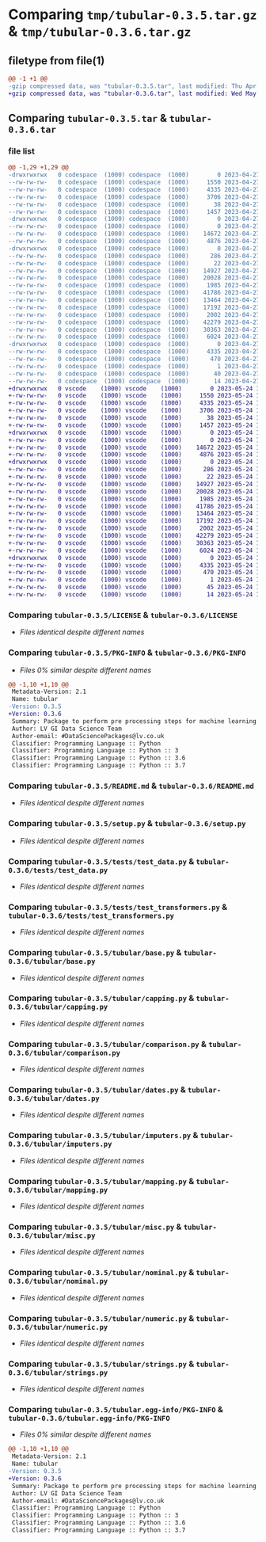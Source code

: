 # Comparing `tmp/tubular-0.3.5.tar.gz` & `tmp/tubular-0.3.6.tar.gz`

## filetype from file(1)

```diff
@@ -1 +1 @@
-gzip compressed data, was "tubular-0.3.5.tar", last modified: Thu Apr 27 10:17:30 2023, max compression
+gzip compressed data, was "tubular-0.3.6.tar", last modified: Wed May 24 15:54:28 2023, max compression
```

## Comparing `tubular-0.3.5.tar` & `tubular-0.3.6.tar`

### file list

```diff
@@ -1,29 +1,29 @@
-drwxrwxrwx   0 codespace  (1000) codespace  (1000)        0 2023-04-27 10:17:30.464595 tubular-0.3.5/
--rw-rw-rw-   0 codespace  (1000) codespace  (1000)     1550 2023-04-27 10:11:36.000000 tubular-0.3.5/LICENSE
--rw-rw-rw-   0 codespace  (1000) codespace  (1000)     4335 2023-04-27 10:17:30.464595 tubular-0.3.5/PKG-INFO
--rw-rw-rw-   0 codespace  (1000) codespace  (1000)     3706 2023-04-27 10:11:36.000000 tubular-0.3.5/README.md
--rw-rw-rw-   0 codespace  (1000) codespace  (1000)       38 2023-04-27 10:17:30.464595 tubular-0.3.5/setup.cfg
--rw-rw-rw-   0 codespace  (1000) codespace  (1000)     1457 2023-04-27 10:11:36.000000 tubular-0.3.5/setup.py
-drwxrwxrwx   0 codespace  (1000) codespace  (1000)        0 2023-04-27 10:17:30.456595 tubular-0.3.5/tests/
--rw-rw-rw-   0 codespace  (1000) codespace  (1000)        0 2023-04-27 10:11:36.000000 tubular-0.3.5/tests/__init__.py
--rw-rw-rw-   0 codespace  (1000) codespace  (1000)    14672 2023-04-27 10:11:36.000000 tubular-0.3.5/tests/test_data.py
--rw-rw-rw-   0 codespace  (1000) codespace  (1000)     4876 2023-04-27 10:11:36.000000 tubular-0.3.5/tests/test_transformers.py
-drwxrwxrwx   0 codespace  (1000) codespace  (1000)        0 2023-04-27 10:17:30.460595 tubular-0.3.5/tubular/
--rw-rw-rw-   0 codespace  (1000) codespace  (1000)      286 2023-04-27 10:11:36.000000 tubular-0.3.5/tubular/__init__.py
--rw-rw-rw-   0 codespace  (1000) codespace  (1000)       22 2023-04-27 10:11:36.000000 tubular-0.3.5/tubular/_version.py
--rw-rw-rw-   0 codespace  (1000) codespace  (1000)    14927 2023-04-27 10:11:36.000000 tubular-0.3.5/tubular/base.py
--rw-rw-rw-   0 codespace  (1000) codespace  (1000)    20028 2023-04-27 10:11:36.000000 tubular-0.3.5/tubular/capping.py
--rw-rw-rw-   0 codespace  (1000) codespace  (1000)     1985 2023-04-27 10:11:36.000000 tubular-0.3.5/tubular/comparison.py
--rw-rw-rw-   0 codespace  (1000) codespace  (1000)    41786 2023-04-27 10:11:36.000000 tubular-0.3.5/tubular/dates.py
--rw-rw-rw-   0 codespace  (1000) codespace  (1000)    13464 2023-04-27 10:11:36.000000 tubular-0.3.5/tubular/imputers.py
--rw-rw-rw-   0 codespace  (1000) codespace  (1000)    17192 2023-04-27 10:11:36.000000 tubular-0.3.5/tubular/mapping.py
--rw-rw-rw-   0 codespace  (1000) codespace  (1000)     2002 2023-04-27 10:11:36.000000 tubular-0.3.5/tubular/misc.py
--rw-rw-rw-   0 codespace  (1000) codespace  (1000)    42279 2023-04-27 10:11:36.000000 tubular-0.3.5/tubular/nominal.py
--rw-rw-rw-   0 codespace  (1000) codespace  (1000)    30363 2023-04-27 10:11:36.000000 tubular-0.3.5/tubular/numeric.py
--rw-rw-rw-   0 codespace  (1000) codespace  (1000)     6024 2023-04-27 10:11:36.000000 tubular-0.3.5/tubular/strings.py
-drwxrwxrwx   0 codespace  (1000) codespace  (1000)        0 2023-04-27 10:17:30.464595 tubular-0.3.5/tubular.egg-info/
--rw-rw-rw-   0 codespace  (1000) codespace  (1000)     4335 2023-04-27 10:17:30.000000 tubular-0.3.5/tubular.egg-info/PKG-INFO
--rw-rw-rw-   0 codespace  (1000) codespace  (1000)      470 2023-04-27 10:17:30.000000 tubular-0.3.5/tubular.egg-info/SOURCES.txt
--rw-rw-rw-   0 codespace  (1000) codespace  (1000)        1 2023-04-27 10:17:30.000000 tubular-0.3.5/tubular.egg-info/dependency_links.txt
--rw-rw-rw-   0 codespace  (1000) codespace  (1000)       40 2023-04-27 10:17:30.000000 tubular-0.3.5/tubular.egg-info/requires.txt
--rw-rw-rw-   0 codespace  (1000) codespace  (1000)       14 2023-04-27 10:17:30.000000 tubular-0.3.5/tubular.egg-info/top_level.txt
+drwxrwxrwx   0 vscode    (1000) vscode    (1000)        0 2023-05-24 15:54:28.985024 tubular-0.3.6/
+-rw-rw-rw-   0 vscode    (1000) vscode    (1000)     1550 2023-05-24 15:51:27.000000 tubular-0.3.6/LICENSE
+-rw-rw-rw-   0 vscode    (1000) vscode    (1000)     4335 2023-05-24 15:54:28.985024 tubular-0.3.6/PKG-INFO
+-rw-rw-rw-   0 vscode    (1000) vscode    (1000)     3706 2023-05-24 15:51:27.000000 tubular-0.3.6/README.md
+-rw-rw-rw-   0 vscode    (1000) vscode    (1000)       38 2023-05-24 15:54:28.985024 tubular-0.3.6/setup.cfg
+-rw-rw-rw-   0 vscode    (1000) vscode    (1000)     1457 2023-05-24 15:51:27.000000 tubular-0.3.6/setup.py
+drwxrwxrwx   0 vscode    (1000) vscode    (1000)        0 2023-05-24 15:54:28.981024 tubular-0.3.6/tests/
+-rw-rw-rw-   0 vscode    (1000) vscode    (1000)        0 2023-05-24 15:51:27.000000 tubular-0.3.6/tests/__init__.py
+-rw-rw-rw-   0 vscode    (1000) vscode    (1000)    14672 2023-05-24 15:51:27.000000 tubular-0.3.6/tests/test_data.py
+-rw-rw-rw-   0 vscode    (1000) vscode    (1000)     4876 2023-05-24 15:51:27.000000 tubular-0.3.6/tests/test_transformers.py
+drwxrwxrwx   0 vscode    (1000) vscode    (1000)        0 2023-05-24 15:54:28.985024 tubular-0.3.6/tubular/
+-rw-rw-rw-   0 vscode    (1000) vscode    (1000)      286 2023-05-24 15:51:27.000000 tubular-0.3.6/tubular/__init__.py
+-rw-rw-rw-   0 vscode    (1000) vscode    (1000)       22 2023-05-24 15:51:27.000000 tubular-0.3.6/tubular/_version.py
+-rw-rw-rw-   0 vscode    (1000) vscode    (1000)    14927 2023-05-24 15:51:27.000000 tubular-0.3.6/tubular/base.py
+-rw-rw-rw-   0 vscode    (1000) vscode    (1000)    20028 2023-05-24 15:51:27.000000 tubular-0.3.6/tubular/capping.py
+-rw-rw-rw-   0 vscode    (1000) vscode    (1000)     1985 2023-05-24 15:51:27.000000 tubular-0.3.6/tubular/comparison.py
+-rw-rw-rw-   0 vscode    (1000) vscode    (1000)    41786 2023-05-24 15:51:27.000000 tubular-0.3.6/tubular/dates.py
+-rw-rw-rw-   0 vscode    (1000) vscode    (1000)    13464 2023-05-24 15:51:27.000000 tubular-0.3.6/tubular/imputers.py
+-rw-rw-rw-   0 vscode    (1000) vscode    (1000)    17192 2023-05-24 15:51:27.000000 tubular-0.3.6/tubular/mapping.py
+-rw-rw-rw-   0 vscode    (1000) vscode    (1000)     2002 2023-05-24 15:51:27.000000 tubular-0.3.6/tubular/misc.py
+-rw-rw-rw-   0 vscode    (1000) vscode    (1000)    42279 2023-05-24 15:51:27.000000 tubular-0.3.6/tubular/nominal.py
+-rw-rw-rw-   0 vscode    (1000) vscode    (1000)    30363 2023-05-24 15:51:27.000000 tubular-0.3.6/tubular/numeric.py
+-rw-rw-rw-   0 vscode    (1000) vscode    (1000)     6024 2023-05-24 15:51:27.000000 tubular-0.3.6/tubular/strings.py
+drwxrwxrwx   0 vscode    (1000) vscode    (1000)        0 2023-05-24 15:54:28.985024 tubular-0.3.6/tubular.egg-info/
+-rw-rw-rw-   0 vscode    (1000) vscode    (1000)     4335 2023-05-24 15:54:28.000000 tubular-0.3.6/tubular.egg-info/PKG-INFO
+-rw-rw-rw-   0 vscode    (1000) vscode    (1000)      470 2023-05-24 15:54:28.000000 tubular-0.3.6/tubular.egg-info/SOURCES.txt
+-rw-rw-rw-   0 vscode    (1000) vscode    (1000)        1 2023-05-24 15:54:28.000000 tubular-0.3.6/tubular.egg-info/dependency_links.txt
+-rw-rw-rw-   0 vscode    (1000) vscode    (1000)       45 2023-05-24 15:54:28.000000 tubular-0.3.6/tubular.egg-info/requires.txt
+-rw-rw-rw-   0 vscode    (1000) vscode    (1000)       14 2023-05-24 15:54:28.000000 tubular-0.3.6/tubular.egg-info/top_level.txt
```

### Comparing `tubular-0.3.5/LICENSE` & `tubular-0.3.6/LICENSE`

 * *Files identical despite different names*

### Comparing `tubular-0.3.5/PKG-INFO` & `tubular-0.3.6/PKG-INFO`

 * *Files 0% similar despite different names*

```diff
@@ -1,10 +1,10 @@
 Metadata-Version: 2.1
 Name: tubular
-Version: 0.3.5
+Version: 0.3.6
 Summary: Package to perform pre processing steps for machine learning models
 Author: LV GI Data Science Team
 Author-email: #DataSciencePackages@lv.co.uk
 Classifier: Programming Language :: Python
 Classifier: Programming Language :: Python :: 3
 Classifier: Programming Language :: Python :: 3.6
 Classifier: Programming Language :: Python :: 3.7
```

### Comparing `tubular-0.3.5/README.md` & `tubular-0.3.6/README.md`

 * *Files identical despite different names*

### Comparing `tubular-0.3.5/setup.py` & `tubular-0.3.6/setup.py`

 * *Files identical despite different names*

### Comparing `tubular-0.3.5/tests/test_data.py` & `tubular-0.3.6/tests/test_data.py`

 * *Files identical despite different names*

### Comparing `tubular-0.3.5/tests/test_transformers.py` & `tubular-0.3.6/tests/test_transformers.py`

 * *Files identical despite different names*

### Comparing `tubular-0.3.5/tubular/base.py` & `tubular-0.3.6/tubular/base.py`

 * *Files identical despite different names*

### Comparing `tubular-0.3.5/tubular/capping.py` & `tubular-0.3.6/tubular/capping.py`

 * *Files identical despite different names*

### Comparing `tubular-0.3.5/tubular/comparison.py` & `tubular-0.3.6/tubular/comparison.py`

 * *Files identical despite different names*

### Comparing `tubular-0.3.5/tubular/dates.py` & `tubular-0.3.6/tubular/dates.py`

 * *Files identical despite different names*

### Comparing `tubular-0.3.5/tubular/imputers.py` & `tubular-0.3.6/tubular/imputers.py`

 * *Files identical despite different names*

### Comparing `tubular-0.3.5/tubular/mapping.py` & `tubular-0.3.6/tubular/mapping.py`

 * *Files identical despite different names*

### Comparing `tubular-0.3.5/tubular/misc.py` & `tubular-0.3.6/tubular/misc.py`

 * *Files identical despite different names*

### Comparing `tubular-0.3.5/tubular/nominal.py` & `tubular-0.3.6/tubular/nominal.py`

 * *Files identical despite different names*

### Comparing `tubular-0.3.5/tubular/numeric.py` & `tubular-0.3.6/tubular/numeric.py`

 * *Files identical despite different names*

### Comparing `tubular-0.3.5/tubular/strings.py` & `tubular-0.3.6/tubular/strings.py`

 * *Files identical despite different names*

### Comparing `tubular-0.3.5/tubular.egg-info/PKG-INFO` & `tubular-0.3.6/tubular.egg-info/PKG-INFO`

 * *Files 0% similar despite different names*

```diff
@@ -1,10 +1,10 @@
 Metadata-Version: 2.1
 Name: tubular
-Version: 0.3.5
+Version: 0.3.6
 Summary: Package to perform pre processing steps for machine learning models
 Author: LV GI Data Science Team
 Author-email: #DataSciencePackages@lv.co.uk
 Classifier: Programming Language :: Python
 Classifier: Programming Language :: Python :: 3
 Classifier: Programming Language :: Python :: 3.6
 Classifier: Programming Language :: Python :: 3.7
```

